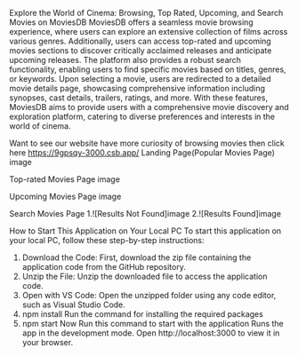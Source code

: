 Explore the World of Cinema: Browsing, Top Rated, Upcoming, and Search Movies on MoviesDB
MoviesDB offers a seamless movie browsing experience, where users can explore an extensive collection of films across various genres. Additionally, users can access top-rated and upcoming movies sections to discover critically acclaimed releases and anticipate upcoming releases. The platform also provides a robust search functionality, enabling users to find specific movies based on titles, genres, or keywords. Upon selecting a movie, users are redirected to a detailed movie details page, showcasing comprehensive information including synopses, cast details, trailers, ratings, and more. With these features, MoviesDB aims to provide users with a comprehensive movie discovery and exploration platform, catering to diverse preferences and interests in the world of cinema.

Want to see our website have more curiosity of browsing movies then click here
https://9gpsqy-3000.csb.app/
Landing Page(Popular Movies Page)
image

Top-rated Movies Page
image

Upcoming Movies Page
image

Search Movies Page
1.![Results Not Found]image 2.![Results Found]image

How to Start This Application on Your Local PC
To start this application on your local PC, follow these step-by-step instructions:

1. Download the Code:
First, download the zip file containing the application code from the GitHub repository.
2. Unzip the File:
Unzip the downloaded file to access the application code.
3. Open with VS Code:
Open the unzipped folder using any code editor, such as Visual Studio Code.
4. npm install
Run the command for installing the required packages
5. npm start
Now Run this command to start with the application
Runs the app in the development mode.
Open http://localhost:3000 to view it in your browser.
